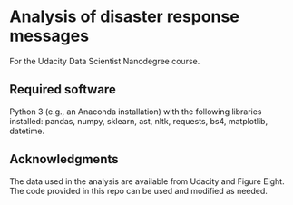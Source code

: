 # Analysis of disaster response messages

For the Udacity Data Scientist Nanodegree course.

## Required software

Python 3 (e.g., an Anaconda installation) with the following libraries installed: pandas, numpy, sklearn, ast, nltk, requests, bs4, matplotlib, datetime.

## Acknowledgments

The data used in the analysis are available from Udacity and Figure Eight. The code provided in this repo can be used and modified as needed.